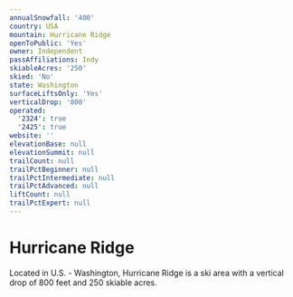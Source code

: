 ```yaml
---
annualSnowfall: '400'
country: USA
mountain: Hurricane Ridge
openToPublic: 'Yes'
owner: Independent
passAffiliations: Indy
skiableAcres: '250'
skied: 'No'
state: Washington
surfaceLiftsOnly: 'Yes'
verticalDrop: '800'
operated:
  '2324': true
  '2425': true
website: ''
elevationBase: null
elevationSummit: null
trailCount: null
trailPctBeginner: null
trailPctIntermediate: null
trailPctAdvanced: null
liftCount: null
trailPctExpert: null
---
```



# Hurricane Ridge

Located in U.S. - Washington, Hurricane Ridge is a ski area with a vertical drop of 800 feet and 250 skiable acres.
